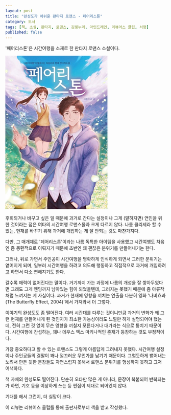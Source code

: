 ```yaml
---
layout: post
title: "완성도가 아쉬운 판타지 로맨스 - 페어리스톤"
category: 도서
tags: [책, 소설, 판타지, 로맨스, 김빛누리, 마인드레인, 리뷰어스 클럽, 서평]
published: false
---
```


'페어리스톤'은
시간여행을 소재로 한 판타지 로맨스 소설이다.

![표지](/images/book/fairy-stone-book-h480.jpg)

후회되거나 바꾸고 싶은 일 때문에 과거로 간다는 설정이나
그게 (말하자면) 연인을 위한 것이라는 점은
여타의 시간여행 로맨스물과 크게 다르지 않다.
나름 클리셰라 할 수 있는,
현재를 바꾸기 위해 과거에 개입하는 게 잘 안되는 것도 마찬가지다.

다만, 그 매개체로 '페어리스톤'이라는 나름 독특한 아이템을 사용했고
시간여행도 처음엔 좀 몽환적으로 이뤄지기 때문에
초반엔 꽤 괜찮은 분위기를 만들어내기는 한다.

그러나, 뒤로 가면서 주인공이 시간여행을 명확하게 인식하게 되면서
그러한 분위기는 옅어지게 되며,
일부러 시간여행을 하려고 의도해 행동하고
직접적으로 과거에 개입하려고 하면서
다소 뻔해지기도 한다.

갈수록 매력이 없어진다는 말이다.
거기까지 가는 과정에 나름의 개성을 잘 쌓아두었다면
그래도 그게 엔딩까지 남아있는 힘이 되었을텐데,
그러지는 못했기 때문에 좀 아류작처럼 느껴지는 게 사실이다.
과거가 현재에 영향을 끼치는 연출을
다분히 영화 '나비효과(The Butterfly Effect, 2004)'에서 가져와서 더 그렇다.

이야기의 완성도도 좀 떨어진다.
여러 시간대를 다루는 것이니만큼 과거의 변화가 왜 그런 현재를 만들어내게 된 것인지가
최소한 가능성이라도 느낄만 하게 설명되어야 했는데,
전혀 그런 것 없이 무슨 영향을 끼칠지 모른다거나 대가라는 식으로 퉁치기 때문이다.
시간여행에 간섭하는, 꽤나 데우스 엑스 마키나적인 존재가 등장하는 것도 부정적이다.

가장 중요하다고 할 수 있는 로맨스도 그렇게 아름답게 그려내지 못했다.
시간여행 설정이나 주인공들의 결말이 꽤나 껄끄러운 무언가를 남기기 때문이다.
그럴듯하게 뱉어내는 노려서 만든 듯한 문장들도
자연스럽지 못해서 로맨스 분위기를 형성하지 못하고 그저 어색하다.

책 자체의 완성도도 떨어진다.
단순히 오타만 많은 게 아니라,
문장이 복붙되어 반복되는가 하면,
기호 등을 이상하게 쓰는 등
편집이 제대로 되어있지 않다.

기대를 해서 그런지, 더 실망이 크다.



<div class="im im-info">
이 리뷰는 리뷰어스 클럽를 통해 출판사로부터 책을 받고 작성했다.
</div>
